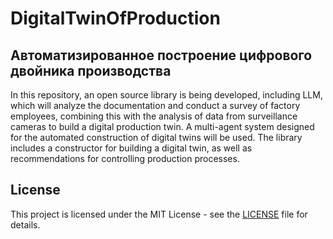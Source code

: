 # DigitalTwinOfProduction
## Автоматизированное построение цифрового двойника производства

In this repository, an open source library is being developed, including LLM, which will analyze the documentation and conduct a survey of factory employees, combining this with the analysis of data from surveillance cameras to build a digital production twin. A multi-agent system designed for the automated construction of digital twins will be used. The library includes a constructor for building a digital twin, as well as recommendations for controlling production processes.

## License

This project is licensed under the MIT License - see the [LICENSE](https://github.com/lizaelisaveta/DigitalTwinOfProduction/blob/main/LICENSE) file for details.
